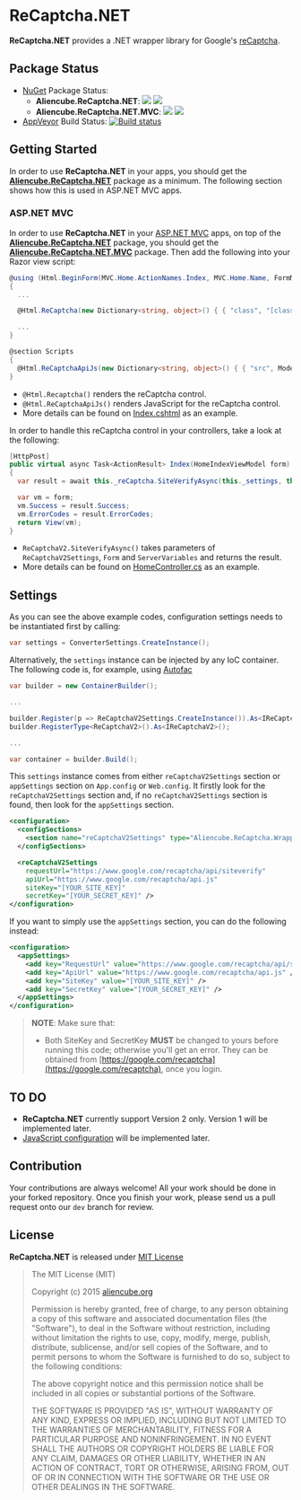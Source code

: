 # ReCaptcha.NET #

**ReCaptcha.NET** provides a .NET wrapper library for Google's [reCaptcha](https://www.google.com/recaptcha).


## Package Status ##

* [NuGet](https://nuget.org) Package Status:
  * **Aliencube.ReCaptcha.NET**: [![](https://img.shields.io/nuget/v/Aliencube.ReCaptcha.NET.svg)](https://www.nuget.org/packages/Aliencube.ReCaptcha.NET/) [![](https://img.shields.io/nuget/dt/Aliencube.ReCaptcha.NET.svg)](https://www.nuget.org/packages/Aliencube.ReCaptcha.NET/)
  * **Aliencube.ReCaptcha.NET.MVC**: [![](https://img.shields.io/nuget/v/Aliencube.ReCaptcha.NET.MVC.svg)](https://www.nuget.org/packages/Aliencube.ReCaptcha.NET.MVC/) [![](https://img.shields.io/nuget/dt/Aliencube.ReCaptcha.NET.MVC.svg)](https://www.nuget.org/packages/Aliencube.ReCaptcha.NET.MVC/)
* [AppVeyor](https://appveyor.com) Build Status: [![Build status](https://ci.appveyor.com/api/projects/status/i5ife0np7indhdiu?svg=true)](https://ci.appveyor.com/project/justinyoo/recaptcha-net)


## Getting Started ##

In order to use **ReCaptcha.NET** in your apps, you should get the [**Aliencube.ReCaptcha.NET**](https://www.nuget.org/packages/Aliencube.ReCaptcha.NET/) package as a minimum. The following section shows how this is used in ASP.NET MVC apps.


### ASP.NET MVC ###

In order to use **ReCaptcha.NET** in your [ASP.NET MVC](https://asp.net/mvc) apps, on top of the [**Aliencube.ReCaptcha.NET**](https://www.nuget.org/packages/Aliencube.ReCaptcha.NET/) package, you should get the [**Aliencube.ReCaptcha.NET.MVC**](https://www.nuget.org/packages/Aliencube.ReCaptcha.NET.MVC/) package. Then add the following into your Razor view script:

```csharp
@using (Html.BeginForm(MVC.Home.ActionNames.Index, MVC.Home.Name, FormMethod.Post))
{
  ...

  @Html.ReCaptcha(new Dictionary<string, object>() { { "class", "[class names]" }, { "data-sitekey", Model.SiteKey } })

  ...
}

@section Scripts
{
  @Html.ReCaptchaApiJs(new Dictionary<string, object>() { { "src", Model.ApiUrl } })
}
```

* `@Html.Recaptcha()` renders the reCaptcha control.
* `@Html.ReCaptchaApiJs()` renders JavaScript for the reCaptcha control.
* More details can be found on [Index.cshtml](https://github.com/aliencube/ReCaptcha.NET/blob/master/SourceCodes/02_Apps/ReCaptcha.Wrapper.WebApp/Views/Home/Index.cshtml) as an example.

In order to handle this reCaptcha control in your controllers, take a look at the following:

```csharp
[HttpPost]
public virtual async Task<ActionResult> Index(HomeIndexViewModel form)
{
  var result = await this._reCaptcha.SiteVerifyAsync(this._settings, this.Request.Form, this.Request.ServerVariables);

  var vm = form;
  vm.Success = result.Success;
  vm.ErrorCodes = result.ErrorCodes;
  return View(vm);
}
```

* `ReCaptchaV2.SiteVerifyAsync()` takes parameters of `ReCaptchaV2Settings`, `Form` and `ServerVariables` and returns the result.
* More details can be found on [HomeController.cs](https://github.com/aliencube/ReCaptcha.NET/blob/master/SourceCodes/02_Apps/ReCaptcha.Wrapper.WebApp/Controllers/HomeController.cs) as an example.


## Settings ##

As you can see the above example codes, configuration settings needs to be instantiated first by calling:

```csharp
var settings = ConverterSettings.CreateInstance();
```

Alternatively, the `settings` instance can be injected by any IoC container. The following code is, for example, using [Autofac](http://autofac.org)

```csharp
var builder = new ContainerBuilder();

...

builder.Register(p => ReCaptchaV2Settings.CreateInstance()).As<IReCaptchaV2Settings>();
builder.RegisterType<ReCaptchaV2>().As<IReCaptchaV2>();

...

var container = builder.Build();
```

This `settings` instance comes from either `reCaptchaV2Settings` section or `appSettings` section on `App.config` or `Web.config`. It firstly look for the `reCaptchaV2Settings` section and, if no `reCaptchaV2Settings` section is found, then look for the `appSettings` section.

```xml
<configuration>
  <configSections>
    <section name="reCaptchaV2Settings" type="Aliencube.ReCaptcha.Wrapper.ReCaptchaV2Settings, Aliencube.ReCaptcha.Wrapper" requirePermission="false" />
  </configSections>

  <reCaptchaV2Settings
    requestUrl="https://www.google.com/recaptcha/api/siteverify"
    apiUrl="https://www.google.com/recaptcha/api.js"
    siteKey="[YOUR_SITE_KEY]"
    secretKey="[YOUR_SECRET_KEY]" />
</configuration>
```

If you want to simply use the `appSettings` section, you can do the following instead:

```xml
<configuration>
  <appSettings>
    <add key="RequestUrl" value="https://www.google.com/recaptcha/api/siteverify" />
    <add key="ApiUrl" value="https://www.google.com/recaptcha/api.js" />
    <add key="SiteKey" value="[YOUR_SITE_KEY]" />
    <add key="SecretKey" value="[YOUR_SECRET_KEY]" />
  </appSettings>
</configuration>
```

> **NOTE**: Make sure that:
> 
> * Both SiteKey and SecretKey **MUST** be changed to yours before running this code; otherwise you'll get an error. They can be obtained from [https://google.com/recaptcha](https://google.com/recaptcha), once you login.


## TO DO ##

* **ReCaptcha.NET** currently support Version 2 only. Version 1 will be implemented later.
* [JavaScript configuration](https://developers.google.com/recaptcha/docs/display) will be implemented later.


## Contribution ##

Your contributions are always welcome! All your work should be done in your forked repository. Once you finish your work, please send us a pull request onto our `dev` branch for review.


## License ##

**ReCaptcha.NET** is released under [MIT License](http://opensource.org/licenses/MIT)

> The MIT License (MIT)
>
> Copyright (c) 2015 [aliencube.org](http://aliencube.org)
> 
> Permission is hereby granted, free of charge, to any person obtaining a copy of this software and associated documentation files (the "Software"), to deal in the Software without restriction, including without limitation the rights to use, copy, modify, merge, publish, distribute, sublicense, and/or sell copies of the Software, and to permit persons to whom the Software is furnished to do so, subject to the following conditions:
> 
> The above copyright notice and this permission notice shall be included in all copies or substantial portions of the Software.
> 
> THE SOFTWARE IS PROVIDED "AS IS", WITHOUT WARRANTY OF ANY KIND, EXPRESS OR IMPLIED, INCLUDING BUT NOT LIMITED TO THE WARRANTIES OF MERCHANTABILITY, FITNESS FOR A PARTICULAR PURPOSE AND NONINFRINGEMENT. IN NO EVENT SHALL THE AUTHORS OR COPYRIGHT HOLDERS BE LIABLE FOR ANY CLAIM, DAMAGES OR OTHER LIABILITY, WHETHER IN AN ACTION OF CONTRACT, TORT OR OTHERWISE, ARISING FROM, OUT OF OR IN CONNECTION WITH THE SOFTWARE OR THE USE OR OTHER DEALINGS IN THE SOFTWARE.
